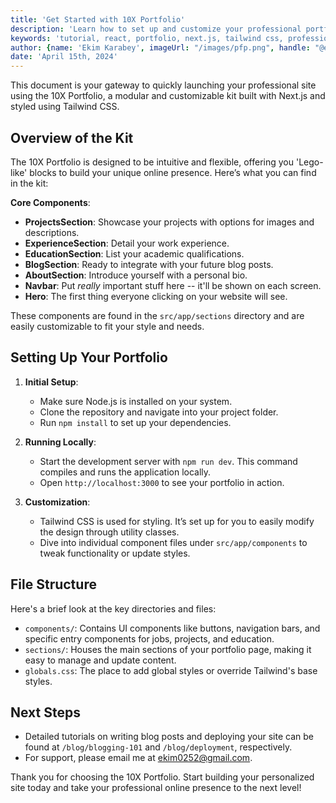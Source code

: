```yaml
---
title: 'Get Started with 10X Portfolio'
description: 'Learn how to set up and customize your professional portfolio with our Next.js and Tailwind CSS-based kit.'
keywords: 'tutorial, react, portfolio, next.js, tailwind css, professional portfolio'
author: {name: 'Ekim Karabey', imageUrl: "/images/pfp.png", handle: "@ekimerton", url: "https://www.twitter.com/ekimerton"}
date: 'April 15th, 2024'
---
```


This document is your gateway to quickly launching your professional site using the 10X Portfolio, a modular and customizable kit built with Next.js and styled using Tailwind CSS.

## Overview of the Kit

The 10X Portfolio is designed to be intuitive and flexible, offering you 'Lego-like' blocks to build your unique online presence. Here’s what you can find in the kit:

**Core Components**:
- **ProjectsSection**: Showcase your projects with options for images and descriptions.
- **ExperienceSection**: Detail your work experience.
- **EducationSection**: List your academic qualifications.
- **BlogSection**: Ready to integrate with your future blog posts.
- **AboutSection**: Introduce yourself with a personal bio.
- **Navbar**: Put *really* important stuff here -- it'll be shown on each screen.
- **Hero**: The first thing everyone clicking on your website will see.

These components are found in the `src/app/sections` directory and are easily customizable to fit your style and needs.

## Setting Up Your Portfolio

1. **Initial Setup**:
   - Make sure Node.js is installed on your system.
   - Clone the repository and navigate into your project folder.
   - Run `npm install` to set up your dependencies.

2. **Running Locally**:
   - Start the development server with `npm run dev`. This command compiles and runs the application locally.
   - Open `http://localhost:3000` to see your portfolio in action.

3. **Customization**:
   - Tailwind CSS is used for styling. It’s set up for you to easily modify the design through utility classes.
   - Dive into individual component files under `src/app/components` to tweak functionality or update styles.

## File Structure

Here's a brief look at the key directories and files:

- `components/`: Contains UI components like buttons, navigation bars, and specific entry components for jobs, projects, and education.
- `sections/`: Houses the main sections of your portfolio page, making it easy to manage and update content.
- `globals.css`: The place to add global styles or override Tailwind's base styles.

## Next Steps

- Detailed tutorials on writing blog posts and deploying your site can be found at `/blog/blogging-101` and `/blog/deployment`, respectively.
- For support, please email me at ekim0252@gmail.com.

Thank you for choosing the 10X Portfolio. Start building your personalized site today and take your professional online presence to the next level!